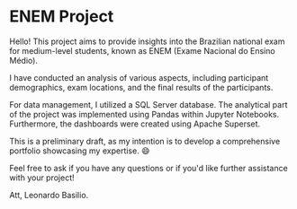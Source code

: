 # ENEM Project
Hello! This project aims to provide insights into the Brazilian national exam for medium-level students, known as ENEM (Exame Nacional do Ensino Médio).

I have conducted an analysis of various aspects, including participant demographics, exam locations, and the final results of the participants.

For data management, I utilized a SQL Server database. The analytical part of the project was implemented using Pandas within Jupyter Notebooks. Furthermore, the dashboards were created using Apache Superset.

This is a preliminary draft, as my intention is to develop a comprehensive portfolio showcasing my expertise. 😄

Feel free to ask if you have any questions or if you'd like further assistance with your project!

Att, 
Leonardo Basilio.

